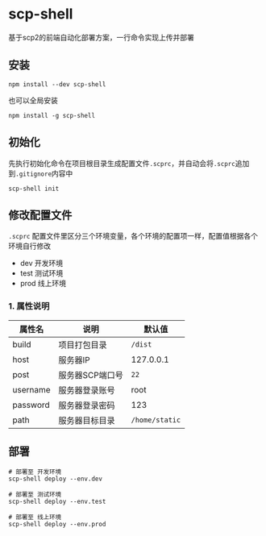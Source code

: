 # scp-shell

基于scp2的前端自动化部署方案，一行命令实现上传并部署

## 安装

```shell
npm install --dev scp-shell
```

也可以全局安装

```shell
npm install -g scp-shell
```

## 初始化

先执行初始化命令在项目根目录生成配置文件`.scprc`，并自动会将`.scprc`追加到`.gitignore`内容中

```shell
scp-shell init
```

## 修改配置文件

`.scprc` 配置文件里区分三个环境变量，各个环境的配置项一样，配置值根据各个环境自行修改
* dev  开发环境
* test 测试环境
* prod 线上环境

### 1. 属性说明
| 属性名 | 说明 | 默认值 |
| ----- | ---- | ----- |
| build | 项目打包目录 | `/dist` |
| host | 服务器IP | 127.0.0.1 |
| post | 服务器SCP端口号 | `22` |
| username | 服务器登录账号 | root |
| password | 服务器登录密码 | 123 |
| path | 服务器目标目录 | `/home/static` |

## 部署

```shell
# 部署至 开发环境
scp-shell deploy --env.dev

# 部署至 测试环境
scp-shell deploy --env.test

# 部署至 线上环境
scp-shell deploy --env.prod
```
